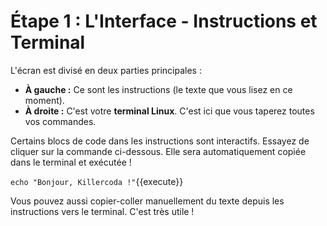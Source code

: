 # Étape 1 : L'Interface - Instructions et Terminal

L'écran est divisé en deux parties principales :

-   **À gauche :** Ce sont les instructions (le texte que vous lisez en ce moment).
-   **À droite :** C'est votre **terminal Linux**. C'est ici que vous taperez toutes vos commandes.

Certains blocs de code dans les instructions sont interactifs. Essayez de cliquer sur la commande ci-dessous. Elle sera automatiquement copiée dans le terminal et exécutée !

`echo "Bonjour, Killercoda !"`{{execute}}

Vous pouvez aussi copier-coller manuellement du texte depuis les instructions vers le terminal. C'est très utile !